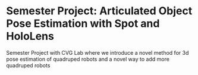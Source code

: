 # Semester Project: Articulated Object Pose Estimation with Spot and HoloLens
Semester Project with CVG Lab where we introduce a novel method for 3d pose estimation of quadruped robots and a novel way to add more quadruped robots
